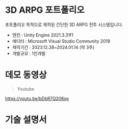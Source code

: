 # 3D ARPG 포트폴리오
  포토폴리오 목적으로 제작된 간단한 3D ARPG 전투 시스템입니다.
 - 엔진 : Unity Engine 2021.3.31f1
 - 에디터 : Microsoft Visual Studio Community 2019
 - 제작기간 : 2023.12.28~2024.01.14 (약 3주)
 - 개발규모 : 1인개발

# 데모 동영상

> Youtube

https://youtu.be/bDbR7Q208qs

# 기술 설명서
